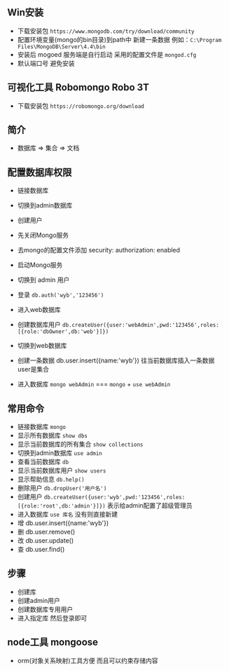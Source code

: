 ## Win安装
  - 下载安装包 `https://www.mongodb.com/try/download/community`
  - 配置环境变量(mongo的bin目录)到path中 新建一条数据 例如：`C:\Program Files\MongoDB\Server\4.4\bin`
  - 安装后 mogoed 服务端是自行启动 采用的配置文件是 `mongod.cfg`
  - 默认端口号 避免安装

## 可视化工具 Robomongo Robo 3T
  - 下载安装包 `https://robomongo.org/download`

## 简介
  - 数据库 => 集合 => 文档

## 配置数据库权限
  - 链接数据库
  - 切换到admin数据库
  - 创建用户
  - 先关闭Mongo服务
  - 去mongo的配置文件添加 security: authorization: enabled
  - 启动Mongo服务
  - 切换到 admin 用户
  - 登录 `db.auth('wyb','123456')`
  - 进入web数据库
  - 创建数据库用户 `db.createUser({user:'webAdmin',pwd:'123456',roles:[{role:'dbOwner',db:'web'}]})`
  - 切换到web数据库
  - 创建一条数据 db.user.insert({name:'wyb'}) 往当前数据库插入一条数据 user是集合

  - 进入数据库 `mongo webAdmin` === `mongo` + `use webAdmin`

## 常用命令
  - 链接数据库 `mongo`
  - 显示所有数据库 `show dbs`
  - 显示当前数据库的所有集合 `show collections`
  - 切换到admin数据库 `use admin`
  - 查看当前数据库 `db`
  - 显示当前数据库用户 `show users`
  - 显示帮助信息 `db.help()`
  - 删除用户 `db.dropUser('用户名')`
  - 创建用户 `db.createUser({user:'wyb',pwd:'123456',roles:[{role:'root',db:'admin'}]})` 表示给admin配置了超级管理员
  - 进入数据库 `use 库名` 没有则直接新建
  - 增 db.user.insert({name:'wyb'})
  - 删 db.user.remove()
  - 改 db.user.update()
  - 查 db.user.find()

## 步骤
  - 创建库
  - 创建admin用户
  - 创建数据库专用用户
  - 进入指定库 然后登录即可

## node工具 mongoose
  - orm(对象关系映射)工具方便 而且可以约束存储内容
